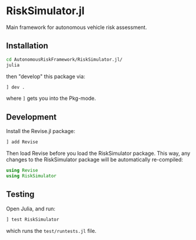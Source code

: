 # RiskSimulator.jl

Main framework for autonomous vehicle risk assessment.

## Installation

```bash
cd AutonomousRiskFramework/RiskSimulator.jl/
julia
```
then "develop" this package via:
```julia
] dev .
```
where `]` gets you into the Pkg-mode.


## Development
Install the Revise.jl package:
```julia
] add Revise
```
Then load Revise before you load the RiskSimulator package. This way, any changes to the RiskSimulator package will be automatically re-compiled:
```julia
using Revise
using RiskSimulator
```


## Testing
Open Julia, and run:
```julia
] test RiskSimulator
```
which runs the `test/runtests.jl` file.